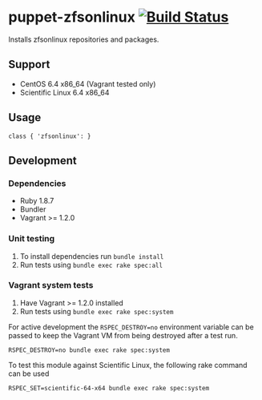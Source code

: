# puppet-zfsonlinux [![Build Status](https://travis-ci.org/treydock/puppet-zfsonlinux.png)](https://travis-ci.org/treydock/puppet-zfsonlinux)

Installs zfsonlinux repositories and packages.

## Support

* CentOS 6.4 x86_64 (Vagrant tested only)
* Scientific Linux 6.4 x86_64

## Usage

    class { 'zfsonlinux': }

## Development

### Dependencies

* Ruby 1.8.7
* Bundler
* Vagrant >= 1.2.0

### Unit testing

1. To install dependencies run `bundle install`
2. Run tests using `bundle exec rake spec:all`

### Vagrant system tests

1. Have Vagrant >= 1.2.0 installed
2. Run tests using `bundle exec rake spec:system`

For active development the `RSPEC_DESTROY=no` environment variable can be passed to keep the Vagrant VM from being destroyed after a test run.

    RSPEC_DESTROY=no bundle exec rake spec:system


To test this module against Scientific Linux, the following rake command can be used

    RSPEC_SET=scientific-64-x64 bundle exec rake spec:system